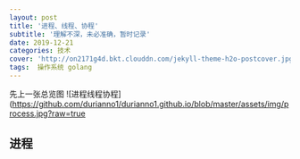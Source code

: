 ```yaml
---
layout: post
title: '进程、线程、协程'
subtitle: '理解不深，未必准确，暂时记录'
date: 2019-12-21
categories: 技术
cover: 'http://on2171g4d.bkt.clouddn.com/jekyll-theme-h2o-postcover.jpg'
tags:  操作系统 golang
---
```

先上一张总览图
![进程线程协程](https://github.com/durianno1/durianno1.github.io/blob/master/assets/img/process.jpg?raw=true
## 进程



